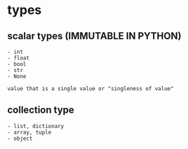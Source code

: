 # types
## scalar types (IMMUTABLE IN PYTHON)
    - int
    - float
    - bool
    - str
    - None

    value that is a single value or "singleness of value"

## collection type 
    - list, dictionary
    - array, tuple
    - object